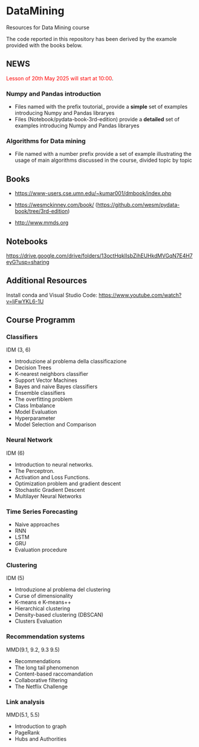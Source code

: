 # DataMining
Resources for Data Mining course

The code reported in this repository has been derived by the examole provided with the books below.

## NEWS
<span style="color:red">Lesson of 20th May 2025 will start at 10:00</span>.


### Numpy and Pandas introduction
- Files named with the prefix toutorial_ provide a **simple** set of examples introducing Numpy and Pandas libraryes
- Files (Notebook/pydata-book-3rd-edition) provide a **detailed** set of examples introducing Numpy and Pandas libraryes

### Algorithms for Data mining
- File named with a number prefix provide a set of example illustrating the usage of main algorithms discussed in the course, divided topic by topic 

## Books
- https://www-users.cse.umn.edu/~kumar001/dmbook/index.php

- https://wesmckinney.com/book/ (https://github.com/wesm/pydata-book/tree/3rd-edition)

- http://www.mmds.org 

## Notebooks
https://drive.google.com/drive/folders/13octHqkIIsbZihEUHkdMVGqN7E4H7eyG?usp=sharing

## Additional Resources
Install conda and Visual Studio Code: https://www.youtube.com/watch?v=ljFwYKL6-1U

## Course Programm

### Classifiers
IDM (3, 6)
- Introduzione al problema della classificazione
- Decision Trees
- K-nearest neighbors classifier
- Support Vector Machines
- Bayes and naive Bayes classifiers
- Ensemble classifiers
- The overfitting problem
- Class Imbalance
- Model Evaluation
- Hyperparameter
- Model Selection and Comparison

### Neural Network
IDM (6)
- Introduction to neural networks.
- The Perceptron.
- Activation and Loss Functions.
- Optimization problem and gradient descent 
- Stochastic Gradient Descent
- Multilayer Neural Networks

### Time Series Forecasting 
- Naive approaches
- RNN
- LSTM
- GRU 
- Evaluation procedure

### Clustering
IDM (5)
- Introduzione al problema del clustering
- Curse of dimensionality
- K-means e K-means++
- Hierarchical clustering
- Density-based clustering (DBSCAN)
- Clusters Evaluation 

### Recommendation systems
MMD(9.1, 9.2, 9.3 9.5)
- Recommendations
- The long tail phenomenon
- Content-based raccomandation
- Collaborative filtering
- The Netflix Challenge

### Link analysis
MMD(5.1, 5.5)
- Introduction to graph
- PageRank 
- Hubs and Authorities 



